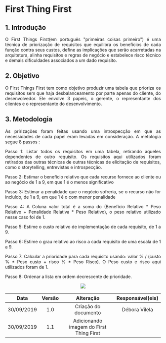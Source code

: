 # First Thing First

## 1. Introdução
<p align="justify">O First Things First(em português "primeiras coisas primeiro") é uma técnica de priorização de requisitos que equilibra os benefícios de cada função contra seus custos, define as implicações que serão acarretadas na arquitetura, alinha requisitos e regras de negócio e estabelece risco técnico e demais dificuldades associados a um dado requisito.</p>

## 2. Objetivo
<p align="justify">O First Things First tem como objetivo produzir uma tabela que prioriza os requisitos sem que haja desbalanceamento por parte apenas do cliente, do desenvolvedor. Ele envolve 3 papeis, o gerente, o representante dos clientes e o representante do desenvolvimento.</p>

## 3. Metodologia
<p align="justify">As pririzações foram feitas usando uma introspecção em que as necessidades de cada papel eram levadas em consideração. A metologia segue 8 passos :</p>

<p align="justify">Passo 1: Listar todos os requisitos em uma tabela, retirando aqueles dependentes de outro requisito. Os requisitos aqui utilizados foram retirados das outras técnicas de outras técnicas de elicitação de requisitos, como o storytelling, entrevistas e introspecção.</p>
<p align="justify">Passo 2: Estimar o benefício relativo que cada recurso fornece ao cliente ou ao negócio de 1 a 9, em que 1 é o menos significativo</p>
<p align="justify">Passo 3: Estimar a penalidade que o negócio sofreria, se o recurso não for incluído, de 1 a 9, em que 1 é o com menor penalidade</p>
<p align="justify">Passo 4: A Coluna valor total é a soma do (Benefício Relativo * Peso Relativo + Penalidade Relativa * Peso Relativo), o peso relativo utilizado nesse caso foi de 1.</p>
<p align="justify">Passo 5: Estime o custo relativo de implementação de cada requisito, de 1 a 9.</p>
<p align="justify">Passo 6: Estime o grau relativo ao risco a cada requisito de uma escala de 1 a 9.</p>
<p align="justify">Passo 7: Calcular a prioridade para cada requisito usando: valor % / (custo % * Peso custo + risco % * Peso Risco). O Peso custo e risco aqui utilizados foram de 1.</p>
<p align="justify">Passo 8: Ordenar a lista em ordem decrescente de prioridade.</p>


<p align="center">
  <img src="https://raw.githubusercontent.com/Requisitos2-2019/Shazam/master/docs/imgs/Firstthingfirst.jpg">
 
</p>


|Data|Versão|Alteração|Responsável(eis)|
|:--:|:----:|:-------:|:---:|
| 30/09/2019 | 1.0 | Criação do documento | Débora Vilela |
| 30/09/2019 | 1.1 | Adicionando imagem do First Thing First |
